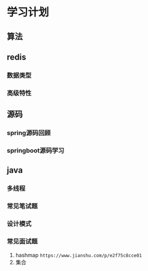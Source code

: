 # 学习计划

## 算法

## redis

### 数据类型

### 高级特性

## 源码

### spring源码回顾

### springboot源码学习

## java

### 多线程

### 常见笔试题

### 设计模式

### 常见面试题

1. hashmap
```https://www.jianshu.com/p/e2f75c8cce01```
2. 集合